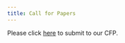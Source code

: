 ```yaml
---
title: Call for Papers 
---
```


Please click [here](https://owasp.submittable.com/submit/147365/appsec-callifornia-2020-call-for-presentations) to submit to our CFP.
